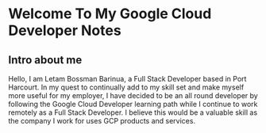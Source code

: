 <h1>Welcome To My Google Cloud Developer Notes</h1>

<h2>Intro about me</h2>

<P>Hello, I am Letam Bossman Barinua, a Full Stack Developer based in Port Harcourt. In my quest to continually add to my skill set and make myself more useful for my employer, I have decided to be an all round developer by following the Google Cloud Developer learning path while I continue to work remotely as a Full Stack Developer. I believe this would be a valuable skill as the company I work for uses GCP products and services.</P>
